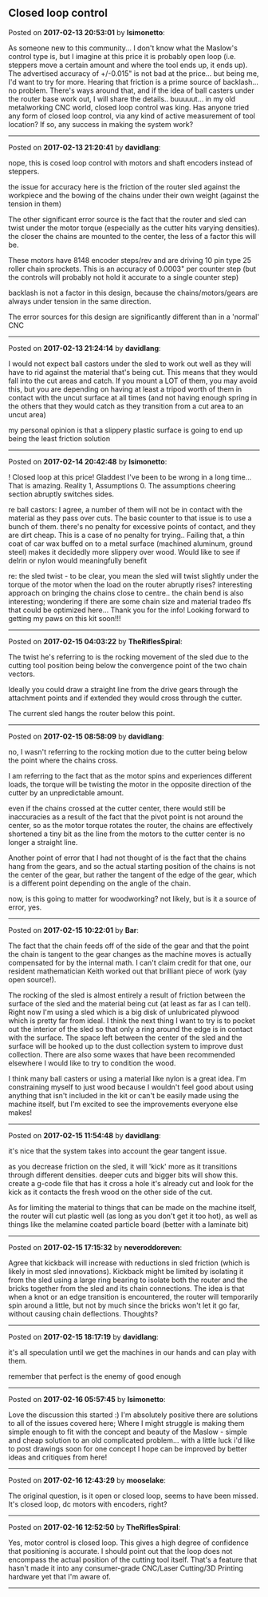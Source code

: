 ## Closed loop control
Posted on **2017-02-13 20:53:01** by **lsimonetto**:

As someone new to this community... I don't know what the Maslow's control type is, but I imagine at this price it is probably open loop (i.e. steppers move a certain amount and where the tool ends up, it ends up). The advertised accuracy of +/-0.015" is not bad at the price... but being me, I'd want to try for more. Hearing that friction is a prime source of backlash... no problem. There's ways around that, and if the idea of ball casters under the router base work out, I will share the details.. buuuuut... in my old metalworking CNC world, closed loop control was king. 
Has anyone tried any form of closed loop control, via any kind of active measurement of tool location? If so, any success in making the system work?

---

Posted on **2017-02-13 21:20:41** by **davidlang**:

nope, this is cosed loop control with motors and shaft encoders instead of steppers.

the issue for accuracy here is the friction of the router sled against the workpiece and the bowing of the chains under their own weight (against the tension in them)

The other significant error source is the fact that the router and sled can twist under the motor torque (especially as the cutter hits varying densities). the closer the chains are mounted to the center, the less of a factor this will be.

These motors have 8148 encoder steps/rev and are driving 10 pin type 25 roller chain sprockets. This is an accuracy of 0.0003" per counter step (but the controls will probably not hold it accurate to a single counter step)

backlash is not a factor in this design, because the chains/motors/gears are always under tension in the same direction.

The error sources for this design are significantly different than in a 'normal' CNC

---

Posted on **2017-02-13 21:24:14** by **davidlang**:

I would not expect ball castors under the sled to work out well as they will have to rid against the material that's being cut. This means that they would fall into the cut areas and catch. If you mount a LOT of them, you may avoid this, but you are depending on having at least a tripod worth of them in contact with the uncut surface at all times (and not having enough spring in the others that they would catch as they transition from a cut area to an uncut area)

my personal opinion is that a slippery plastic surface is going to end up being the least friction solution

---

Posted on **2017-02-14 20:42:48** by **lsimonetto**:

!
Closed loop at this price! Gladdest I've been to be wrong in a long time... That is amazing. Reality 1, Assumptions 0. The assumptions cheering section abruptly switches sides. 

re ball castors: I agree, a number of them will not be in contact with the material as they pass over cuts. The basic counter to that issue is to use a bunch of them. there's no penalty for excessive points of contact, and they are dirt cheap. This is a case of no penalty for trying.. Failing that, a thin coat of car wax buffed on to a metal surface (machined aluminum, ground steel) makes it decidedly more slippery over wood. Would like to see if delrin or nylon would meaningfully benefit

re: the sled twist - to be clear, you mean the sled will twist slightly under the torque of the motor when the load on the router abruptly rises? interesting approach on bringing the chains close to centre.. the chain bend is also interesting; wondering if there are some chain size and material tradeo ffs that could be optimized here... 
Thank you for the info! Looking forward to getting my paws on this kit soon!!!

---

Posted on **2017-02-15 04:03:22** by **TheRiflesSpiral**:

The twist he's referring to is the rocking movement of the sled due to the cutting tool position being below the convergence point of the two chain vectors.

Ideally you could draw a straight line from the drive gears through the attachment points and if extended they would cross through the cutter.

The current sled hangs the router below this point.

---

Posted on **2017-02-15 08:58:09** by **davidlang**:

no, I wasn't referring to the rocking motion due to the cutter being below the point where the chains cross.

I am referring to the fact that as the motor spins and experiences different loads, the torque will be twisting the motor in the opposite direction of the cutter by an unpredictable amount.

even if the chains crossed at the cutter center, there would still be inaccuracies as a result of the fact that the pivot point is not around the center, so as the motor torque rotates the router, the chains are effectively shortened a tiny bit as the line from the motors to the cutter center is no longer  a straight line.

Another point of error that I had not thought of is the fact that the chains hang from the gears, and so the actual starting position of the chains is not the center of the gear, but rather the tangent of the edge of the gear, which is a different point depending on the angle of the chain.

now, is this going to matter for woodworking? not likely, but is it a source of error, yes.

---

Posted on **2017-02-15 10:22:01** by **Bar**:

The fact that the chain feeds off of the side of the gear and that the point the chain is tangent to the gear changes as the machine moves is actually compensated for by the internal math. I can't claim credit for that one, our resident mathematician Keith worked out that brilliant piece of work (yay open source!).

The rocking of the sled is almost entirely a result of friction between the surface of the sled and the material being cut (at least as far as I can tell). Right now I'm using a sled which is a big disk of unlubricated plywood which is pretty far from ideal. I think the next thing I want to try is to pocket out the interior of the sled so that only a ring around the edge is in contact with the surface. The space left between the center of the sled and the surface will be hooked up to the dust collection system to improve dust collection. There are also some waxes that have been recommended elsewhere I would like to try to condition the wood.

I think many ball casters or using a material like nylon is a great idea. I'm constraining myself to just wood because  I wouldn't feel good about using anything that isn't included in the kit or can't be easily made using the machine itself, but I'm excited to see the improvements everyone else makes!

---

Posted on **2017-02-15 11:54:48** by **davidlang**:

it's nice that the system takes into account the gear tangent issue.

as you decrease friction on the sled, it will 'kick' more as it transitions through different densities. deeper cuts and bigger bits will show this. create a g-code file that has it cross a hole it's already cut and look for the kick as it contacts the fresh wood on the other side of the cut.

As for limiting the material to things that can be made on the machine itself, the router will cut plastic well (as long as you don't get it too hot), as well as things like the melamine coated particle board (better with a laminate bit)

---

Posted on **2017-02-15 17:15:32** by **neveroddoreven**:

Agree that kickback will increase with reductions in sled friction (which is likely in most sled innovations).  Kickback might be limited by isolating it from the sled using a large ring bearing to isolate both the router and the bricks together from the sled and its chain connections.  The idea is that when a knot or an edge transition is encountered, the router will temporarily spin around a little, but not by much since the bricks won't let it go far, without causing chain deflections.  Thoughts?

---

Posted on **2017-02-15 18:17:19** by **davidlang**:

it's all speculation until we get the machines in our hands and can play with them.

remember that perfect is the enemy of good enough

---

Posted on **2017-02-16 05:57:45** by **lsimonetto**:

Love the discussion this started :)
I'm absolutely positive there are solutions to all of the issues covered here; Where I might struggle is making them simple enough to fit with the concept and beauty of the Maslow - simple and cheap solution to an old complicated problem... with a little luck i'd like to post drawings soon for one concept I hope can be improved by better ideas and critiques from here!

---

Posted on **2017-02-16 12:43:29** by **mooselake**:

The original question, is it open or closed loop, seems to have been missed.  It's closed loop, dc motors with encoders, right?

---

Posted on **2017-02-16 12:52:50** by **TheRiflesSpiral**:

Yes, motor control is closed loop. This gives a high degree of confidence that positioning is accurate. I should point out that the loop does not encompass the actual position of the cutting tool itself. That's a feature that hasn't made it into any consumer-grade CNC/Laser Cutting/3D Printing hardware yet that I'm aware of.

---


